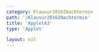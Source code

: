 ```yaml
---
category: Klausur2016INachtermin
path: '/Klausur2016INachtermin'
title: 'AppletA3'
type: 'Applet'

layout: nil
---
```

<link type="text/css" href="https://cdnjs.cloudflare.com/ajax/libs/jsxgraph/0.99.6/jsxgraph.css"><link rel="stylesheet" type="text/css" href="//cdnjs.cloudflare.com/ajax/libs/jsxgraph/0.99.7/jsxgraph.css" />
<div id="dfce8fd5-c07c-4084-8796-d665d98a58d3" class="jxgbox" style="width:500px; height:500px">
<script type="text/javascript">
    (function() {
	const board = JXG.JSXGraph.initBoard('dfce8fd5-c07c-4084-8796-d665d98a58d3', {
    							boundingbox: [-10, 10, 10, -10],
                  axis: false
              });
var B = board.create('point', [-2,0], {name:'B', fixed:true, color:'blue', size:2, label:{fontsize:15}});
var H = board.create('point', [2,0], {name:'H', fixed:true, color:'blue', size:2, label:{fontsize:15, offset:[15,15]}});
var A = board.create('point', [-2,6], {name:'A', fixed:true, color:'blue', size:2, label:{fontsize:15, offset:[0,15]}});
var I = board.create('point', [2,6], {name:'I', fixed:true, color:'blue', size:2, label:{fontsize:15}});
var C = board.create('point', [-4.5,0], {name:'C', fixed:true, color:'blue', size:2, label:{fontsize:15, offset:[-15,15]}});
var G = board.create('point', [4.5,0], {name:'G', fixed:true, color:'blue', size:2, label:{fontsize:15}});
var M = board.create('point', [0,6], {name:'M', fixed:true, color:'blue', size:2, label:{fontsize:15, offset:[-15,15]}});
var D = board.create('point', [-4.5, -4.8], {name:'D', fixed:true, color:'blue', size:2, label:{fontsize:15}});
var F = board.create('point', [4.5,-4.8], {name:'F', fixed:true, color:'blue', size:2, label:{fontsize:15}});
var P = board.create('point', [0,-4.8], {name:'P', fixed:true, color:'blue', size:2, label:{fontsize:15}});

var MP = board.create('line', [M, P], {color:'gray'});

var E = board.create('glider', [0, 1.627, MP], {name:'E', color:'orange', color:'blue', size:2, label:{fontsize:15}});

var poly = board.create('polygon', [A, B, C, D, E, F, G, H, I]);

board.create('angle', [D, C, B], {orthotype:'sectordot', name:' ', radius:1});
board.create('angle', [B, A, I], {orthotype:'sectordot', name:' ', radius:1});
board.create('angle', [A, B, C], {orthotype:'sectordot', name:' ', radius:1});

var t1 = board.create('point', [0,7], {visible:false});
var t2 = board.create('point', [0,-7], {visible:false});
board.create('angle', [t2, P, F], {orthotype:'sectordot', name:' ', radius:1});
board.create('angle', [I, M, t1], {orthotype:'sectordot', name:' ', radius:1});

var DEF = board.create('angle', [D, E, F], {name:'&phi;', orthotype:'sectordot', label:{fontsize:15}, radius:1});

var E_T = board.create('text', [-7, 7, function(){ return 'E(' + JXG.toFixed(E.X(), 2) + ', ' + JXG.toFixed(E.Y(), 2) + ')';}], {fontsize:18});

var NR_T = board.create('text', [-9, 8.5, '2016 NT 1 A3'], {fontsize:18})

var getEP = function(){
return 4.8 + E.Y();
};

var phi_T = board.create('text', [-7, 5.5, function(){ return '&phi; = ' + JXG.toFixed(2*Math.atan(4.5 / (4.8 + E.Y())) / Math.PI * 180, 2) + '°';}], {fontsize:18});

var V_T = board.create('text', [1.5, 8, function(){ return 'V(' + JXG.toFixed(2*Math.atan(4.5 / (4.8 + E.Y())) / Math.PI * 180, 2) + '°) = '+ JXG.toFixed(Math.PI*(121.2-(30.375/Math.tan(Math.atan(4.5 / (4.8 + E.Y()))))), 2) + 'cm^3';}], {fontsize:18});
board.create('text', [-2.5, 3, '6'], {color:'blue', fontsize:18});
board.create('text', [2.2, 3, '6'], {color:'blue', fontsize:18});
board.create('text', [-3.65, 0.5, '2.5'], {color:'blue', fontsize:18});
board.create('text', [+3.05, 0.5, '2.5'], {color:'blue', fontsize:18});
board.create('text', [-5.5, -2.4, '4.8'], {color:'blue', fontsize:18});
board.create('text', [+4.70, -2.4, '4.8'], {color:'blue', fontsize:18});
board.create('text', [-1, 6.3, '2'], {color:'blue', fontsize:18});
board.create('text', [1, 6.3, '2'], {color:'blue', fontsize:18});
board.create('segment', [D,E], {color:'red'});
board.create('segment', [F,E], {color:'red'});
board.create('segment', [C,D], {color:'blue'});
board.create('segment', [C,B], {color:'blue'});
board.create('segment', [B,A], {color:'blue'});
board.create('segment', [A,I], {color:'blue'});
board.create('segment', [I,H], {color:'blue'});
board.create('segment', [G,H], {color:'blue'});
board.create('segment', [G,F], {color:'blue'});
board.create('segment', [D,F], {color:'gray', strokeWidth:0.5});


})()
  </script>
  </div>
